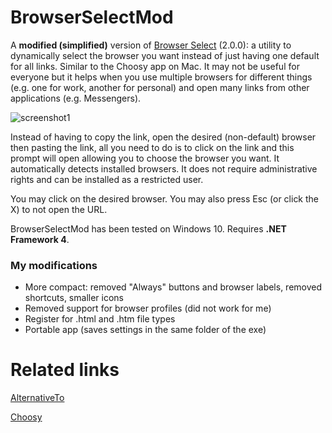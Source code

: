 # BrowserSelectMod
A **modified (simplified)** version of [Browser Select](https://github.com/stevehoek/BrowserSelect) (2.0.0): a utility to dynamically select the browser you want instead of just having one default for all links. Similar to the Choosy app on Mac. It may not be useful for everyone but it helps when you use multiple browsers for different things (e.g. one for work, another for personal) and open many links from other applications (e.g. Messengers).

![screenshot1](https://raw.githubusercontent.com/zumoshi/BrowserSelect/master/screenshots/photo_2016-07-11_13-44-19.png)

Instead of having to copy the link, open the desired (non-default) browser then pasting the link, all you need to do is to click on the link and this prompt will open allowing you to choose the browser you want. It automatically detects installed browsers. It does not require administrative rights and can be installed as a restricted user.

You may click on the desired browser. You may also press Esc (or click the X) to not open the URL.

BrowserSelectMod has been tested on Windows 10. Requires **.NET Framework 4**.

### My modifications ###
* More compact: removed "Always" buttons and browser labels, removed shortcuts, smaller icons
* Removed support for browser profiles (did not work for me)
* Register for .html and .htm file types
* Portable app (saves settings in the same folder of the exe)

# Related links

[AlternativeTo](http://alternativeto.net/software/choosy/)

[Choosy](https://www.choosyosx.com/)
